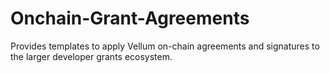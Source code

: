 # Onchain-Grant-Agreements
Provides templates to apply Vellum on-chain agreements and signatures to the larger developer grants ecosystem.
